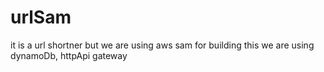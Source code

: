 # urlSam
it is a url shortner but we are using aws sam for building this
we are using dynamoDb, httpApi gateway
